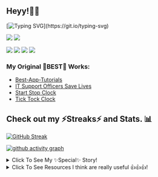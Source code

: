 ## Heyy!🐱‍💻

[![Typing SVG](https://readme-typing-svg.herokuapp.com?font=&vCenter=true&lines=Heyy%2C+I+am+CodingSpecies!!+%F0%9F%91%8B;Love+to+make+new+websites+and+apps!;I+use+React.js+%E2%9A%9B%2C+CSS%2C+HTML!!!)](https://git.io/typing-svg)

![](https://komarev.com/ghpvc/?username=CodingSpecies)
<img src="https://www.codewars.com/users/DestinyCodeSavvy/badges/micro"/>

![](https://img.shields.io/badge/JavaScript-Logic-informational?style=flat&logo=<>&logoColor=white&color=purple)
![](https://img.shields.io/badge/HTML-DOM-informational?style=flat&logo=<>&logoColor=white&color=2bbc8a)
![](https://img.shields.io/badge/CSS-Style-informational?style=flat&logo=<>&logoColor=white&color=red)
![](https://img.shields.io/badge/Markdown-LightWeight-informational?style=flat&logo=<>&logoColor=white&color=yellow)

### My Original 🌟BEST🌟 Works:

- [Best-App-Tutorials](https://github.com/CodingSpecies/Best-App-Tutorials)
- [IT Support Officers Save Lives](https://CodingSpecies/itsupportofficerssavelives.github.io)
- [Start Stop Clock](https://github.com/CodingSpecies/StartStopClock)
- [Tick Tock Clock](https://github.com/CodingSpecies/TickTockClock)

## Check out my ⚡Streaks⚡ and Stats. 📊

[![GitHub Streak](http://github-readme-streak-stats.herokuapp.com?user=CodingSpecies&theme=blue-green&count_private=true)](https://git.io/streak-stats)

[![github activity graph](https://activity-graph.herokuapp.com/graph?username=CodingSpecies&theme=react-dark)](https://github.com/ashutosh00710/github-readme-activity-graph)

<details close>
  <summary> Click To See My ✨Special✨ Story! </summary>
  <br>
   Heyy! Aspiring Programmer RIGHT Here. (Ta Da! 🎩🐣)!! <img src="https://user-images.githubusercontent.com/70807500/120706795-6fdde280-c4b1-11eb-9c50-f290d234d8a1.jpg" height="50px" width="50px">
  
I wish to create helpful code for 🌟EVERYONE🌟!!! <img src="https://user-images.githubusercontent.com/70807500/120776816-840af980-c51c-11eb-8198-701c3c10b3bd.jpg" height="50px" width="50px">

I like to think of new code projects... 🤔💭 <img src="https://user-images.githubusercontent.com/70807500/120706904-93089200-c4b1-11eb-8f03-7ad6dc5cd6fd.jpg" height="50px" width="50px">
  </details>
<details close>
  <summary> Click To See Resources I think are really useful 👍👍👍! </summary>
  <br>
  
- [x] For high resolution backgrounds and images, I use [Freepik](https://www.freepik.com/)!
- [x] I use [Flaticon](https://www.flaticon.com/) for all of my icons and crystal-clear logos!!
- [x] OBVIOUSLY, I use [W3 Schools](https://www.w3schools.com/) for all my code bits and pieces!
 </details>
